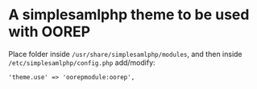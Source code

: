 # A simplesamlphp theme to be used with OOREP

Place folder inside `/usr/share/simplesamlphp/modules`, and
then inside `/etc/simplesamlphp/config.php` add/modify:
```
'theme.use' => 'oorepmodule:oorep',
```
